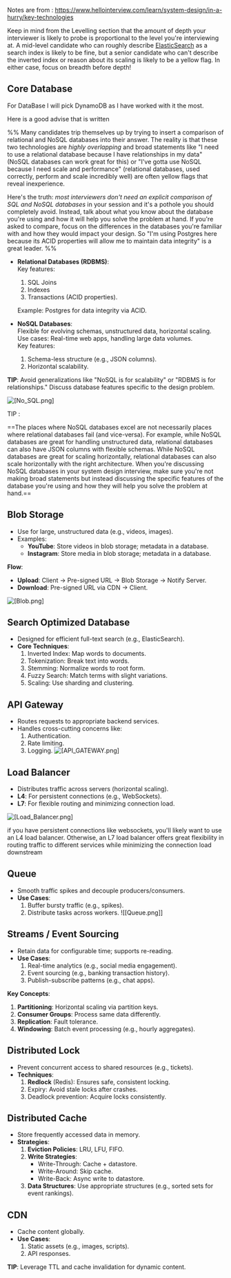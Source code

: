 
Notes are from : https://www.hellointerview.com/learn/system-design/in-a-hurry/key-technologies

Keep in mind from the Levelling section that the amount of depth your interviewer is likely to probe is proportional to the level you're interviewing at. A mid-level candidate who can roughly describe [ElasticSearch](https://www.hellointerview.com/learn/system-design/deep-dives/elasticsearch) as a search index is likely to be fine, but a senior candidate who can't describe the inverted index or reason about its scaling is likely to be a yellow flag. In either case, focus on breadth before depth!

## Core Database

For DataBase I will pick DynamoDB as I have worked with it the most.

Here is a good advise that is written

%% Many candidates trip themselves up by trying to insert a comparison of relational and NoSQL databases into their answer. The reality is that these two technologies are _highly overlapping_ and broad statements like "I need to use a relational database because I have relationships in my data" (NoSQL databases can work great for this) or "I've gotta use NoSQL because I need scale and performance" (relational databases, used correctly, perform and scale incredibly well) are often yellow flags that reveal inexperience.

  

Here's the truth: _most interviewers don't need an explicit comparison of SQL and NoSQL databases_ in your session and it's a pothole you should completely avoid. Instead, talk about what you know about the database you're using and how it will help you solve the problem at hand. If you're asked to compare, focus on the differences in the databases you're familiar with and how they would impact your design. So "I'm using Postgres here because its ACID properties will allow me to maintain data integrity" is a great leader. %%

- **Relational Databases (RDBMS)**:  
    Key features:
    
    1. SQL Joins
    2. Indexes
    3. Transactions (ACID properties).
    
    Example: Postgres for data integrity via ACID.
    
- **NoSQL Databases**:  
    Flexible for evolving schemas, unstructured data, horizontal scaling.  
    Use cases: Real-time web apps, handling large data volumes.  
    Key features:
    
    1. Schema-less structure (e.g., JSON columns).
    2. Horizontal scalability.
    
**TIP**: Avoid generalizations like "NoSQL is for scalability" or "RDBMS is for relationships." Discuss database features specific to the design problem.

![[No_SQL.png]](/images/No_SQL.png)


TIP :

==The places where NoSQL databases excel are not necessarily places where relational databases fail (and vice-versa). For example, while NoSQL databases are great for handling unstructured data, relational databases can also have JSON columns with flexible schemas. While NoSQL databases are great for scaling horizontally, relational databases can also scale horizontally with the right architecture. When you're discussing NoSQL databases in your system design interview, make sure you're not making broad statements but instead discussing the specific features of the database you're using and how they will help you solve the problem at hand.==

## Blob Storage


- Use for large, unstructured data (e.g., videos, images).
- Examples:
    - **YouTube**: Store videos in blob storage; metadata in a database.
    - **Instagram**: Store media in blob storage; metadata in a database.

**Flow**:

- **Upload**: Client → Pre-signed URL → Blob Storage → Notify Server.
- **Download**: Pre-signed URL via CDN → Client.

![[Blob.png]](/images/Blob.png)

## Search Optimized Database

- Designed for efficient full-text search (e.g., ElasticSearch).
- **Core Techniques**:
    1. Inverted Index: Map words to documents.
    2. Tokenization: Break text into words.
    3. Stemming: Normalize words to root form.
    4. Fuzzy Search: Match terms with slight variations.
    5. Scaling: Use sharding and clustering.

## API Gateway


- Routes requests to appropriate backend services.
- Handles cross-cutting concerns like:
    1. Authentication.
    2. Rate limiting.
    3. Logging.
![[API_GATEWAY.png]](/images/API_GATEWAY.png)

## Load Balancer

- Distributes traffic across servers (horizontal scaling).
- **L4**: For persistent connections (e.g., WebSockets).
- **L7**: For flexible routing and minimizing connection load.

![[Load_Balancer.png]](/images/Load_Balancer.png)

if you have persistent connections like websockets, you'll likely want to use an L4 load balancer. Otherwise, an L7 load balancer offers great flexibility in routing traffic to different services while minimizing the connection load downstream

## Queue

- Smooth traffic spikes and decouple producers/consumers.
- **Use Cases**:
    1. Buffer bursty traffic (e.g., spikes).
    2. Distribute tasks across workers.
![[Queue.png]]

## Streams / Event Sourcing

- Retain data for configurable time; supports re-reading.
- **Use Cases**:
    1. Real-time analytics (e.g., social media engagement).
    2. Event sourcing (e.g., banking transaction history).
    3. Publish-subscribe patterns (e.g., chat apps).

**Key Concepts**:

1. **Partitioning**: Horizontal scaling via partition keys.
2. **Consumer Groups**: Process same data differently.
3. **Replication**: Fault tolerance.
4. **Windowing**: Batch event processing (e.g., hourly aggregates).

## Distributed Lock

- Prevent concurrent access to shared resources (e.g., tickets).
- **Techniques**:
    1. **Redlock** (Redis): Ensures safe, consistent locking.
    2. Expiry: Avoid stale locks after crashes.
    3. Deadlock prevention: Acquire locks consistently.

## Distributed Cache

- Store frequently accessed data in memory.
- **Strategies**:
    1. **Eviction Policies**: LRU, LFU, FIFO.
    2. **Write Strategies**:
        - Write-Through: Cache + datastore.
        - Write-Around: Skip cache.
        - Write-Back: Async write to datastore.
    3. **Data Structures**: Use appropriate structures (e.g., sorted sets for event rankings).

## CDN

- Cache content globally.
- **Use Cases**:
    1. Static assets (e.g., images, scripts).
    2. API responses.

**TIP**: Leverage TTL and cache invalidation for dynamic content.




